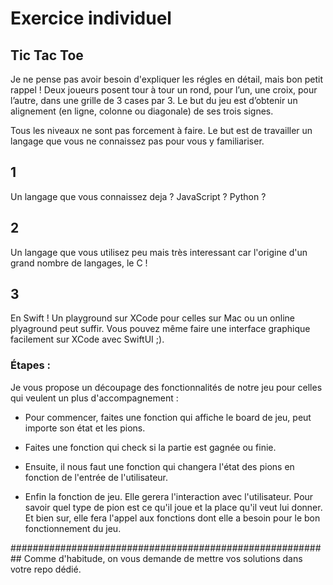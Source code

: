 # Exercice individuel

## Tic Tac Toe

Je ne pense pas avoir besoin d'expliquer les régles en détail, mais bon petit rappel !
Deux joueurs posent tour à tour un rond, pour l’un, une croix, pour l’autre, dans une grille de 3 cases par 3. Le but du jeu est d’obtenir un alignement (en ligne, colonne ou diagonale) de ses trois signes. 


Tous les niveaux ne sont pas forcement à faire. Le but est de travailler un langage que vous ne connaissez pas pour vous y familiariser.

## 1
Un langage que vous connaissez deja ? JavaScript ? Python ?

## 2
Un langage que vous utilisez peu mais très interessant car l'origine d'un grand nombre de langages, le C !

## 3
En Swift ! Un playground sur XCode pour celles sur Mac ou un online plyaground peut suffir. Vous pouvez même faire une interface graphique facilement sur XCode avec SwiftUI ;). 


### Étapes :
Je vous propose un découpage des fonctionnalités de notre jeu pour celles qui veulent un plus d'accompagnement :

- Pour commencer, faites une fonction qui affiche le board de jeu, peut importe son état et les pions.

- Faites une fonction qui check si la partie est gagnée ou finie.

- Ensuite, il nous faut une fonction qui changera l'état des pions en fonction de l'entrée de l'utilisateur.

- Enfin la fonction de jeu. Elle gerera l'interaction avec l'utilisateur. Pour savoir quel type de pion est ce qu'il joue et la place qu'il veut lui donner. Et bien sur, elle fera l'appel aux fonctions dont elle a besoin pour le bon fonctionnement du jeu.



##########################################################
Comme d'habitude, on vous demande de mettre vos solutions dans votre repo dédié.